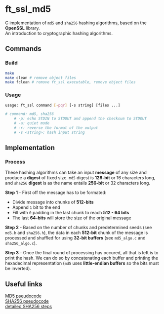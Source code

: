 # ft_ssl_md5
C implementation of ```md5``` and ```sha256``` hashing algorithms, based on the **OpenSSL** library.  
An introduction to cryptographic hashing algorithms.

## Commands
### Build
```bash
make
make clean # remove object files
make fclean # remove ft_ssl executable, remove object files
```

### Usage
```bash
usage: ft_ssl command [-pqr] [-s string] [files ...]

# command: md5, sha256
    # -p: echo STDIN to STDOUT and append the checksum to STDOUT
    # -a: quiet mode
    # -r: reverse the format of the output
    # -s <string>: hash input string
```

## Implementation
### Process
These hashing algorithms can take an input **message** of any size and produce a **digest** of fixed size. ```md5``` digest is **128-bit** or 16 characters long, and ```sha256``` **digest** is as the name entails **256-bit** or 32 characters long.  

**Step 1** - First off the message has to be formated:
- Divide message into chunks of **512-bits**
- Append ```1``` bit to the end
- Fill with ```0``` padding in the last chunk to reach **512 - 64 bits**
- The last **64-bits** will store the size of the original message

**Step 2** - Based on the number of chunks and predetermined seeds (see ```md5.h``` and ```sha256.h```), the data in each **512-bit** chunk of the message is processed and shuffled for  using **32-bit buffers** (see ```md5_algo.c``` and ```sha256_algo.c```).  

**Step 3** - Once the final round of processing has occured, all that is left is to print the hash. We can do so by concatenating each buffer and printing the hexadecimal representation (```md5``` uses **little-endian buffers** so the bits must be inverted).

## Useful links
[MD5 pseudocode](https://en.wikipedia.org/wiki/MD5#Pseudocode)  
[SHA256 pseudocode](https://en.wikipedia.org/wiki/SHA-2#Pseudocode)  
[detailed SHA256 steps](https://docs.google.com/spreadsheets/d/1mOTrqckdetCoRxY5QkVcyQ7Z0gcYIH-Dc0tu7t9f7tw/edit#gid=2107569783)  

